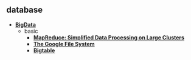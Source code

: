 ## database

- **[BigData](basic/index.html)**
  - basic
    - **[MapReduce: Simplified Data Processing on Large Clusters](basic/mapreduce.md)**
    - **[The Google File System](basic/the-google-file-system.md)**
    - **[Bigtable](basic/bigtable.md)**
